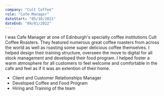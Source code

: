```yaml
---
company: "Cult Coffee"
role: "Cafe Manager"
dateStart: "05/10/2021"
dateEnd: "09/01/2022"
---
```


I was Cafe Manager at one of Edinburgh's specialty coffee institutions Cult Coffee Roasters. They featured numerous great coffee roasters from across the world as well as roasting some super delicious coffee themselves. I helped design their training structure, overseen the move to digital for all stock management and developed their food program. I helped foster a warm atmosphere for all customers to feel welcome and comfortable in the cafe and feel as if it was an extention of their home.

- Client and Customer Relationships Manager
- Developed Coffee and Food Program
- Hiring and Training of the team
